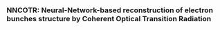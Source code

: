 ### NNCOTR: Neural-Network-based reconstruction of electron bunches structure by Coherent Optical Transition Radiation

